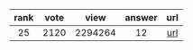 
| rank | vote | view | answer | url |
|:-:|:-:|:-:|:-:|:-:|
|25|2120|2294264|12| [url](http://stackoverflow.com/questions/510348/how-can-i-make-a-time-delay-in-python) |
